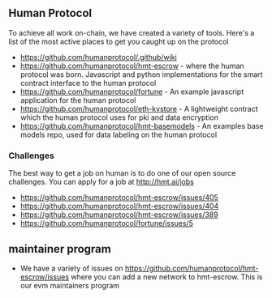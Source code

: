 ## Human Protocol

To achieve all work on-chain, we have created a variety of tools. Here's a list of the most active places to get you caught up on the protocol

- https://github.com/humanprotocol/.github/wiki
- https://github.com/humanprotocol/hmt-escrow - where the human protocol was born. Javascript and python implementations for the smart contract interface to the human protocol
- https://github.com/humanprotocol/fortune - An example javascript application for the human protocol
- https://github.com/humanprotocol/eth-kvstore - A lightweight contract which the human protocol uses for pki and data encryption
- https://github.com/humanprotocol/hmt-basemodels - An examples base models repo, used for data labeling on the human protocol


### Challenges
The best way to get a job on human is to do one of our open source challenges. You can apply for a job at http://hmt.ai/jobs

- https://github.com/humanprotocol/hmt-escrow/issues/405
- https://github.com/humanprotocol/hmt-escrow/issues/404
- https://github.com/humanprotocol/hmt-escrow/issues/389
- https://github.com/humanprotocol/fortune/issues/5

## maintainer program
- We have a variety of issues on https://github.com/humanprotocol/hmt-escrow/issues where you can add a new network to hmt-escrow. This is our evm maintainers program 
